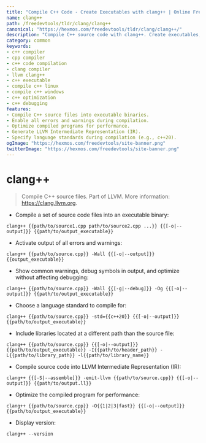 ```yaml
---
title: "Compile C++ Code - Create Executables with clang++ | Online Free DevTools by Hexmos"
name: clang++
path: /freedevtools/tldr/clang/clang++
canonical: "https://hexmos.com/freedevtools/tldr/clang/clang++/"
description: "Compile C++ source code with clang++. Create executables, optimize for performance and debug applications using this command line tool. Free online tool, no registration required."
category: common
keywords:
- c++ compiler
- cpp compiler
- c++ code compilation
- clang compiler
- llvm clang++
- c++ executable
- compile c++ linux
- compile c++ windows
- c++ optimization
- c++ debugging
features:
- Compile C++ source files into executable binaries.
- Enable all errors and warnings during compilation.
- Optimize compiled programs for performance.
- Generate LLVM Intermediate Representation (IR).
- Specify language standards during compilation (e.g., c++20).
ogImage: "https://hexmos.com/freedevtools/site-banner.png"
twitterImage: "https://hexmos.com/freedevtools/site-banner.png"
---
```


# clang++

> Compile C++ source files.
> Part of LLVM.
> More information: <https://clang.llvm.org>.

- Compile a set of source code files into an executable binary:

`clang++ {{path/to/source1.cpp path/to/source2.cpp ...}} {{[-o|--output]}} {{path/to/output_executable}}`

- Activate output of all errors and warnings:

`clang++ {{path/to/source.cpp}} -Wall {{[-o|--output]}} {{output_executable}}`

- Show common warnings, debug symbols in output, and optimize without affecting debugging:

`clang++ {{path/to/source.cpp}} -Wall {{[-g|--debug]}} -Og {{[-o|--output]}} {{path/to/output_executable}}`

- Choose a language standard to compile for:

`clang++ {{path/to/source.cpp}} -std={{c++20}} {{[-o|--output]}} {{path/to/output_executable}}`

- Include libraries located at a different path than the source file:

`clang++ {{path/to/source.cpp}} {{[-o|--output]}} {{path/to/output_executable}} -I{{path/to/header_path}} -L{{path/to/library_path}} -l{{path/to/library_name}}`

- Compile source code into LLVM Intermediate Representation (IR):

`clang++ {{[-S|--assemble]}} -emit-llvm {{path/to/source.cpp}} {{[-o|--output]}} {{path/to/output.ll}}`

- Optimize the compiled program for performance:

`clang++ {{path/to/source.cpp}} -O{{1|2|3|fast}} {{[-o|--output]}} {{path/to/output_executable}}`

- Display version:

`clang++ --version`
